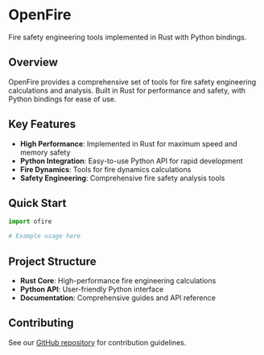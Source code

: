 # OpenFire

Fire safety engineering tools implemented in Rust with Python bindings.

## Overview

OpenFire provides a comprehensive set of tools for fire safety engineering calculations and analysis. Built in Rust for performance and safety, with Python bindings for ease of use.

## Key Features

- **High Performance**: Implemented in Rust for maximum speed and memory safety
- **Python Integration**: Easy-to-use Python API for rapid development
- **Fire Dynamics**: Tools for fire dynamics calculations
- **Safety Engineering**: Comprehensive fire safety analysis tools

## Quick Start

```python
import ofire

# Example usage here
```

## Project Structure

- **Rust Core**: High-performance fire engineering calculations
- **Python API**: User-friendly Python interface
- **Documentation**: Comprehensive guides and API reference

## Contributing

See our [GitHub repository](https://github.com/fire-library/openfire) for contribution guidelines.
